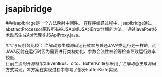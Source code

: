 # jsapibridge

###jsapibridge是一个方法映射中间件。
在程序编译过程中，jsapibridge通过abstractProcessor获取所有被JSApi或JSApiError注解的方法，
通过javaPoet技术动态生成Api代理类JSApiProxy.java。

###与反射的比较：
注解动态生成源码运行效率与普通JAVA类运行是一样的，而JAVA反射在运行时因为需要进行类初始化、参数合法性校验等检查导致运行效率较低。<br/>
目前主流的开源框架如EventBus、otto、BufferKnife都采用了注解动态生成源码方式实现。本方案在实现过程中参考了部分BufferKinfe实现。


